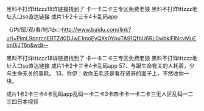 黑料不打烊tttzzz18烊链接找到了
卡一卡二卡三专区免费老狼
黑料不打烊tttzzz地址入口so直达链接
成片1卡2卡三卡4卡乱码app


《/内/部/观/看/地/址👉http://www.baidu.com/link?url=PImL9pnrcnEBTZd0DJwE1moEyQXs0YpuTA91QfbU6RL0wbkiFlNcvMuEbn0iJT6n&wd》--

黑料不打烊tttzzz18烊链接找到了
卡一卡二卡三专区免费老狼
黑料不打烊tttzzz地址入口so直达链接
成片1卡2卡三卡4卡乱码app
	57、与跟生命有关的人耗着，少与生命无关的事耗。
13、乔伊：收你五毛还是看在贤哥的面子上，不然收你一块。





成片1卡2卡三卡4卡乱码app乱码一卡二卡3卡四卡卡一卡二卡三无人区乱码一二三四日本视频
